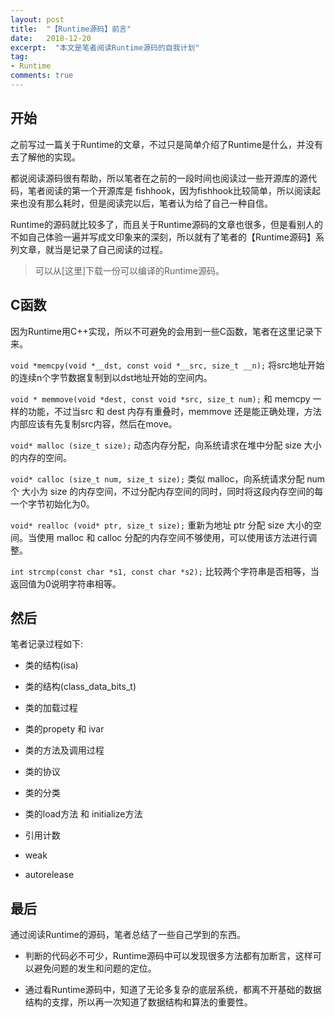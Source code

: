 ```yaml
---
layout: post
title:  "【Runtime源码】前言"
date:   2018-12-20
excerpt:  "本文是笔者阅读Runtime源码的自我计划"
tag:
- Runtime
comments: true
---
```



## 开始

之前写过一篇关于Runtime的文章，不过只是简单介绍了Runtime是什么，并没有去了解他的实现。

都说阅读源码很有帮助，所以笔者在之前的一段时间也阅读过一些开源库的源代码，笔者阅读的第一个开源库是 fishhook，因为fishhook比较简单，所以阅读起来也没有那么耗时，但是阅读完以后，笔者认为给了自己一种自信。

Runtime的源码就比较多了，而且关于Runtime源码的文章也很多，但是看别人的不如自己体验一遍并写成文印象来的深刻，所以就有了笔者的【Runtime源码】系列文章，就当是记录了自己阅读的过程。

> 可以从[这里]下载一份可以编译的Runtime源码。

## C函数

因为Runtime用C++实现，所以不可避免的会用到一些C函数，笔者在这里记录下来。

`void *memcpy(void *__dst, const void *__src, size_t __n);`
将src地址开始的连续n个字节数据复制到以dst地址开始的空间内。

`void * memmove(void *dest, const void *src, size_t num);`
和 memcpy 一样的功能，不过当src 和 dest 内存有重叠时，memmove 还是能正确处理，方法内部应该有先复制src内容，然后在move。

`void* malloc (size_t size);`
动态内存分配，向系统请求在堆中分配 size 大小的内存的空间。

`void* calloc (size_t num, size_t size);`
类似 malloc，向系统请求分配 num 个 大小为 size 的内存空间，不过分配内存空间的同时，同时将这段内存空间的每一个字节初始化为0。

`void* realloc (void* ptr, size_t size);`
重新为地址 ptr 分配 size 大小的空间。当使用 malloc 和 calloc 分配的内存空间不够使用，可以使用该方法进行调整。

`int strcmp(const char *s1, const char *s2);`
比较两个字符串是否相等，当返回值为0说明字符串相等。

## 然后

笔者记录过程如下:

- 类的结构(isa)
- 类的结构(class_data_bits_t)
- 类的加载过程
- 类的propety 和 ivar
- 类的方法及调用过程
- 类的协议
- 类的分类
- 类的load方法 和 initialize方法

- 引用计数
- weak
- autorelease

## 最后

通过阅读Runtime的源码，笔者总结了一些自己学到的东西。

- 判断的代码必不可少，Runtime源码中可以发现很多方法都有加断言，这样可以避免问题的发生和问题的定位。

- 通过看Runtime源码中，知道了无论多复杂的底层系统，都离不开基础的数据结构的支撑，所以再一次知道了数据结构和算法的重要性。


